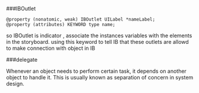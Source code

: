 
###IBOutlet

    @property (nonatomic, weak) IBOutlet UILabel *nameLabel;
    @property (attributes) KEYWORD type name;

so IBOutlet is indicator , associate the instances variables with the elements in the storyboard. using this keyword to tell IB that these outlets are allowd to make connection with object in IB


###delegate

Whenever an object needs to perform certain task, it depends on another object to handle it. This is usually known as separation of concern in system design.
